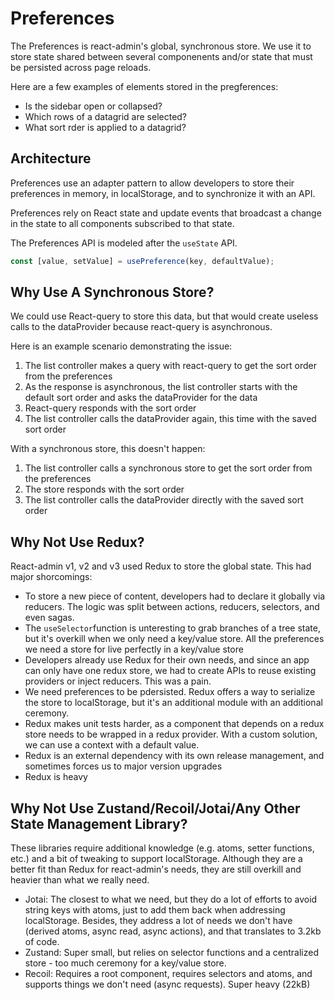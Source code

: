 # Preferences

The Preferences is react-admin's global, synchronous store. We use it to store state shared between several componenents and/or state that must be persisted across page reloads.

Here are a few examples of elements stored in the pregferences:

- Is the sidebar open or collapsed?
- Which rows of a datagrid are selected?
- What sort rder is applied to a datagrid?

## Architecture

Preferences use an adapter pattern to allow developers to store their preferences in memory, in localStorage, and to synchronize it with an API.

Preferences rely on React state and update events that broadcast a change in the state to all components subscribed to that state.

The Preferences API is modeled after the `useState` API.

```jsx
const [value, setValue] = usePreference(key, defaultValue);
```

## Why Use A Synchronous Store?

We could use React-query to store this data, but that would create useless calls to the dataProvider because react-query is asynchronous.

Here is an example scenario demonstrating the issue:

1. The list controller makes a query with react-query to get the sort order from the preferences
2. As the response is asynchronous, the list controller starts with the default sort order and asks the dataProvider for the data
3. React-query responds with the sort order
4. The list controller calls the dataProvider again, this time with the saved sort order

With a synchronous store, this doesn't happen:

1. The list controller calls a synchronous store to get the sort order from the preferences
2. The store responds with the sort order
3. The list controller calls the dataProvider directly with the saved sort order

## Why Not Use Redux?

React-admin v1, v2 and v3 used Redux to store the global state. This had major shorcomings:

- To store a new piece of content, developers had to declare it globally via reducers. The logic was split between actions, reducers, selectors, and even sagas.
- The `useSelector`function is unteresting to grab branches of a tree state, but it's overkill when we only need a key/value store. All the preferences we need a store for live perfectly in a key/value store
- Developers already use Redux for their own needs, and since an app can only have one redux store, we had to create APIs to reuse existing providers or inject reducers. This was a pain.
- We need preferences to be pdersisted. Redux offers a way to serialize the store to localStorage, but it's an additional module with an additional ceremony.
- Redux makes unit tests harder, as a component that depends on a redux store needs to be wrapped in a redux provider. With a custom solution, we can use a context with a default value.
- Redux is an external dependency with its own release management, and sometimes forces us to major version upgrades
- Redux is heavy

## Why Not Use Zustand/Recoil/Jotai/Any Other State Management Library?

These libraries require additional knowledge (e.g. atoms, setter functions, etc.) and a bit of tweaking to support localStorage. Although they are a better fit than Redux for react-admin's needs, they are still overkill and heavier than what we really need.

- Jotai: The closest to what we need, but they do a lot of efforts to avoid string keys with atoms, just to add them back when addressing localStorage. Besides, they address a lot of needs we don't have (derived atoms, async read, async actions), and that translates to 3.2kb of code.
- Zustand: Super small, but relies on selector functions and a centralized store - too much ceremony for a key/value store. 
- Recoil: Requires a root component, requires selectors and atoms, and supports things we don't need (async requests). Super heavy (22kB)